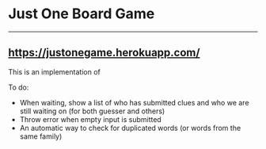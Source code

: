 # Just One Board Game

---
https://justonegame.herokuapp.com/
---

This is an implementation of 

To do:
- When waiting, show a list of who has submitted clues and who we are still waiting on (for both guesser and others)
- Throw error when empty input is submitted
- An automatic way to check for duplicated words (or words from the same family)